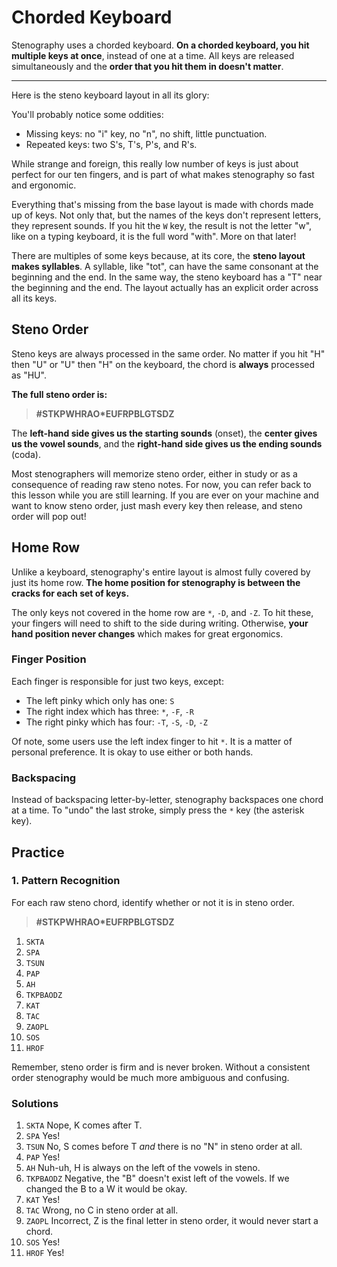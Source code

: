 # Chorded Keyboard

Stenography uses a chorded keyboard. **On a chorded keyboard, you hit multiple keys at once**, instead of one at a time. All keys are released simultaneously and the **order that you hit them in doesn't matter**.

----

Here is the steno keyboard layout in all its glory:

<Steno-Display labels="all" stroke="-" />

You'll probably notice some oddities:

- Missing keys: no "i" key, no "n", no shift, little punctuation.
- Repeated keys: two S's, T's, P's, and R's.

While strange and foreign, this really low number of keys is just about perfect for our ten fingers, and is part of what makes stenography so fast and ergonomic.

Everything that's missing from the base layout is made with chords made up of keys. Not only that, but the names of the keys don't represent letters, they represent sounds. If you hit the `W` key, the result is not the letter "w", like on a typing keyboard, it is the full word "with". More on that later!

There are multiples of some keys because, at its core, the **steno layout makes syllables**. A syllable, like "tot", can have the same consonant at the beginning and the end. In the same way, the steno keyboard has a "T" near the beginning and the end. The layout actually has an explicit order across all its keys.

## Steno Order

Steno keys are always processed in the same order. No matter if you hit "H" then "U" or "U" then "H" on the keyboard, the chord is **always** processed as "HU".

**The full steno order is:**

> **\#STKPWHRAO\*EUFRPBLGTSDZ**

The **left-hand side gives us the starting sounds** \(onset\), the **center gives us the vowel sounds**, and the **right-hand side gives us the ending sounds** \(coda\).

Most stenographers will memorize steno order, either in study or as a consequence of reading raw steno notes. For now, you can refer back to this lesson while you are still learning. If you are ever on your machine and want to know steno order, just mash every key then release, and steno order will pop out!

## Home Row

Unlike a keyboard, stenography's entire layout is almost fully covered by just its home row. **The home position for stenography is between the cracks for each set of keys.**

The only keys not covered in the home row are `*`, `-D`, and `-Z`. To hit these, your fingers will need to shift to the side during writing. Otherwise, **your hand position never changes** which makes for great ergonomics.

### Finger Position

Each finger is responsible for just two keys, except:

* The left pinky which only has one: `S`
* The right index which has three: `*`, `-F`, `-R`
* The right pinky which has four: `-T`, `-S`, `-D`, `-Z`

Of note, some users use the left index finger to hit `*`. It is a matter of personal preference. It is okay to use either or both hands.

### Backspacing

Instead of backspacing letter-by-letter, stenography backspaces one chord at a time. To "undo" the last stroke, simply press the `*` key \(the asterisk key\).

## Practice

### 1. Pattern Recognition

For each raw steno chord, identify whether or not it is in steno order.

> **\#STKPWHRAO\*EUFRPBLGTSDZ**

1. `SKTA`
2. `SPA`
3. `TSUN`
4. `PAP`
5. `AH`
6. `TKPBAODZ`
7. `KAT`
8. `TAC`
9. `ZAOPL`
10. `SOS`
11. `HROF`

Remember, steno order is firm and is never broken. Without a consistent order stenography would be much more ambiguous and confusing.

### Solutions

1. `SKTA` Nope, K comes after T.
2. `SPA` Yes!
3. `TSUN` No, S comes before T _and_ there is no "N" in steno order at all.
4. `PAP` Yes!
5. `AH` Nuh-uh, H is always on the left of the vowels in steno.
6. `TKPBAODZ` Negative, the "B" doesn't exist left of the vowels. If we changed the B to a W it would be okay.
7. `KAT` Yes!
8. `TAC` Wrong, no C in steno order at all.
9. `ZAOPL` Incorrect, Z is the final letter in steno order, it would never start a chord.
10. `SOS` Yes!
11. `HROF` Yes!



